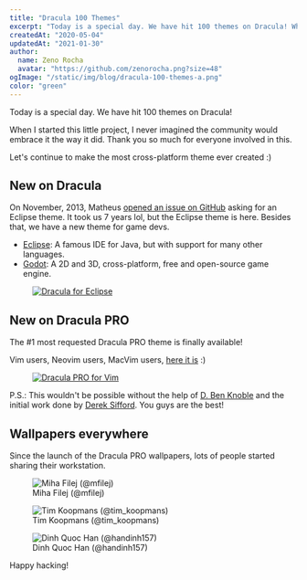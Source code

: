 ```yaml
---
title: "Dracula 100 Themes"
excerpt: "Today is a special day. We have hit 100 themes on Dracula! When I started this little project, I never imagined the community would embrace it the way it did. Thank you so much for everyone involved in this."
createdAt: "2020-05-04"
updatedAt: "2021-01-30"
author:
  name: Zeno Rocha
  avatar: "https://github.com/zenorocha.png?size=48"
ogImage: "/static/img/blog/dracula-100-themes-a.png"
color: "green"
---
```


Today is a special day. We have hit 100 themes on Dracula!

When I started this little project, I never imagined the community would embrace it the way it did. Thank you so much for everyone involved in this.

Let's continue to make the most cross-platform theme ever created :)
 
## New on Dracula

On November, 2013, Matheus [opened an issue on GitHub](https://github.com/dracula/dracula-theme/issues/29) asking for an Eclipse theme. It took us 7 years lol, but the Eclipse theme is here. Besides that, we have a new theme for game devs.

* [Eclipse](/eclipse): A famous IDE for Java, but with support for many other languages.
* [Godot](/godot): A 2D and 3D, cross-platform, free and open-source game engine.

<a href="/eclipse">
  <figure>
    <img src="/static/img/blog/dracula-100-themes-a.png" alt="Dracula for Eclipse" />
  </figure>
</a>
 
## New on Dracula PRO

The #1 most requested Dracula PRO theme is finally available!

Vim users, Neovim users, MacVim users, [here it is](/pro) :)

<a href="/pro">
  <figure>
    <img src="/static/img/blog/dracula-100-themes-b.png" alt="Dracula PRO for Vim" />
  </figure>
</a>

P.S.: This wouldn't be possible without the help of [D. Ben Knoble](https://github.com/benknoble) and the initial work done by [Derek Sifford](https://github.com/dsifford). You guys are the best!
 
## Wallpapers everywhere

Since the launch of the Dracula PRO wallpapers, lots of people started sharing their workstation.

<figure>
  <img src="/static/img/blog/dracula-100-themes-c.jpeg" alt="Miha Filej (@mfilej)" />
  <figcaption>Miha Filej (@mfilej)</figcaption>
</figure>

<figure>
  <img src="/static/img/blog/dracula-100-themes-d.jpeg" alt="Tim Koopmans (@tim_koopmans)" />
  <figcaption>Tim Koopmans (@tim_koopmans)</figcaption>
</figure>

<figure>
  <img src="/static/img/blog/dracula-100-themes-e.jpeg" alt="Dinh Quoc Han (@handinh157)" />
  <figcaption>Dinh Quoc Han (@handinh157)</figcaption>
</figure>

Happy hacking!